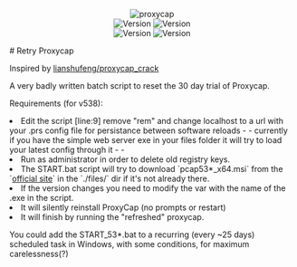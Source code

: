 <p align="center"><img title="proxycap" src="https://img.shields.io/badge/Requires-ProxyCap-green"><br>
<img title="Version" src="https://img.shields.io/badge/For Version-5.3.8-green">
<img title="Version" src="https://img.shields.io/badge/Status-Tested-green"><br>
<img title="Version" src="https://img.shields.io/badge/For Version-5.3.9-green">
<img title="Version" src="https://img.shields.io/badge/Status-Tested-green">
</p>
# Retry Proxycap

Inspired by <a href="https://github.com/lianshufeng/proxycap_crack">lianshufeng/proxycap_crack</a>

A very badly written batch script to reset the 30 day trial of Proxycap. <br>

Requirements (for v538):
<li>Edit the script [line:9] remove "rem" and change localhost to a url with your .prs config file for persistance between software reloads  - - currently if you have the simple web server exe in your files folder it will try to load your latest config through it - - 
<li>Run as administrator in order to delete old registry keys.
<li>The START.bat script will try to download `pcap53*_x64.msi` from the `<a href="https://www.proxycap.com/">official site</a>` in the `./files/` dir if it's not already there.
<li>If the version changes you need to modify the var with the name of the .exe in the script.
<li>It will silently reinstall ProxyCap (no prompts or restart)
<li>It will finish by running the "refreshed" proxycap.

You could add the START_53*.bat to a recurring (every ~25 days) scheduled task in Windows, with some conditions, for maximum carelessness(?)
